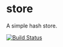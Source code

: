 # store
A simple hash store.

[![Build Status](https://travis-ci.org/aronnax/store.svg?branch=feature%2Fes6_map_implementation)](https://travis-ci.org/aronnax/store)